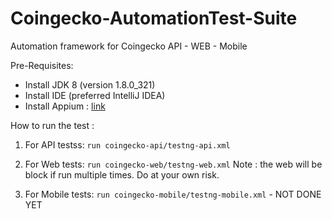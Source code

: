 # Coingecko-AutomationTest-Suite
Automation framework for Coingecko API - WEB - Mobile

Pre-Requisites:

- Install JDK 8 (version 1.8.0_321)
- Install IDE (preferred IntelliJ IDEA)
- Install Appium : [link](https://support.smartbear.com/testcomplete/docs/app-testing/mobile/device-cloud/configure-appium/index.html)

How to run the test : 
1. For API testss: 
  `run coingecko-api/testng-api.xml`
  
2. For Web tests: 
  `run coingecko-web/testng-web.xml`
Note : the web will be block if run multiple times. Do at your own risk.
  
4. For Mobile tests:
  `run coingecko-mobile/testng-mobile.xml` - NOT DONE YET
  
  
